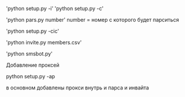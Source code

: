 'python setup.py -i'
'python setup.py -c'

'python pars.py number'
number = номер с которого будет парситься 

'python setup.py -cic'

'python invite.py members.csv'

'python smsbot.py'


Добавление проксей

python setup.py -ap

в основном добавлены прокси внутрь и парса и инвайта